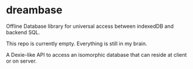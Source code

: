 # dreambase
Offline Database library for universal access between indexedDB and backend SQL.

This repo is currently empty. Everything is still in my brain.

A Dexie-like API to access an isomorphic database that can reside at client or on server.

